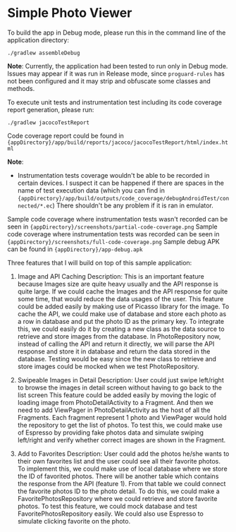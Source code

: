 # Simple Photo Viewer
To build the app in Debug mode, please run this in the command line of the application directory:
```
./gradlew assembleDebug
```
**Note**: Currently, the application had been tested to run only in Debug mode. Issues may appear if it was run in Release mode, since `proguard-rules` has not been configured and it may strip and obfuscate some classes and methods.


To execute unit tests and instrumentation test including its code coverage report generation, please run:
```
./gradlew jacocoTestReport
```
Code coverage report could be found in `{appDirectory}/app/build/reports/jacoco/jacocoTestReport/html/index.html`

**Note**:
- Instrumentation tests coverage wouldn't be able to be recorded in certain devices. I suspect it can be happened if there are spaces in the name of test execution data (which you can find in `{appDirectory}/app/build/outputs/code_coverage/debugAndroidTest/connected/*.ec`) There shouldn't be any problem if it is ran in emulator.

Sample code coverage where instrumentation tests wasn't recorded can be seen in `{appDirectory}/screenshots/partial-code-coverage.png`
Sample code coverage where instrumentation tests was recorded can be seen in `{appDirectory}/screenshots/full-code-coverage.png`
Sample debug APK can be found in `{appDirectory}/app-debug.apk`


Three features that I will build on top of this sample application:
1. Image and API Caching
Description: This is an important feature because Images size are quite heavy usually and the API response is quite large. If we could cache the Images and the API response for quite some time, that would reduce the data usages of the user. This feature could be added easily by making use of Picasso library for the image. To cache the API, we could make use of database and store each photo as a row in database and put the photo ID as the primary key. To integrate this, we could easily do it by creating a new class as the data source to retrieve and store images from the database. In PhotoRepository now, instead of calling the API and return it directly, we will parse the API response and store it in database and return the data stored in the database. Testing would be easy since the new class to retrieve and store images could be mocked when we test PhotoRepository.

2. Swipeable Images in Detail
Description: User could just swipe left/right to browse the images in detail screen without having to go back to the list screen
This feature could be added easily by moving the logic of loading image from PhotoDetailActivity to a Fragment. And then we need to add ViewPager in PhotoDetailActivity as the host of all the Fragments. Each fragment represent 1 photo and ViewPager would hold the repository to get the list of photos. To test this, we could make use of Espresso by providing fake photos data and simulate swiping left/right and verify whether correct images are shown in the Fragment.

3. Add to Favorites
Description: User could add the photos he/she wants to their own favorites list and the user could see all their favorite photos. To implement this, we could make use of local database where we store the ID of favorited photos. There will be another table which contains the response from the API (feature 1). From that table we could connect the favorite photos ID to the photo detail. To do this, we could make a FavoritePhotosRepository where we could retrieve and store favorite photos. To test this feature, we could mock database and test FavoritePhotosRepository easily. We could also use Espresso to simulate clicking favorite on the photo.